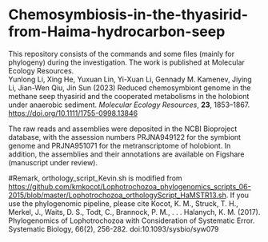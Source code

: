 # Chemosymbiosis-in-the-thyasirid-from-Haima-hydrocarbon-seep
This repository consists of the commands and some files (mainly for phylogeny) during the investigation. The work is published at Molecular Ecology Resources.  
Yunlong Li, Xing He, Yuxuan Lin, Yi-Xuan Li, Gennady M. Kamenev, Jiying Li, Jian-Wen Qiu, Jin Sun (2023) Reduced chemosymbiont genome in the methane seep thyasirid and the cooperated metabolisms in the holobiont under anaerobic sediment. *Molecular Ecology Resources*, **23**, 1853–1867.   
https://doi.org/10.1111/1755-0998.13846

The raw reads and assemblies were deposited in the NCBI Bioproject database, with the assession numbers PRJNA949122 for the symbiont genome and PRJNA951071 for the metranscriptome of holobiont. 
In addition, the assemblies and their annotations are available on Figshare (manuscript under review). 

#Remark, orthology_script_Kevin.sh is modified from https://github.com/kmkocot/Lophotrochozoa_phylogenomics_scripts_06-2015/blob/master/Lophotrochozoa_orthologyScript_HaMSTR13.sh. If you use the phylogenomic pipeline, please cite Kocot, K. M., Struck, T. H., Merkel, J., Waits, D. S., Todt, C., Brannock, P. M., . . . Halanych, K. M. (2017). Phylogenomics of Lophotrochozoa with Consideration of Systematic Error. Systematic Biology, 66(2), 256-282. doi:10.1093/sysbio/syw079
